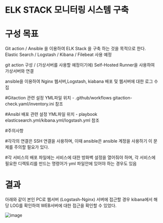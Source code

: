 
# ELK STACK 모니터링 시스템 구축 

# 구성 목표 

Git action / Ansible 을 이용하여 ELK Stack 을 구축 하는 것을 목적으로 한다.
Elastic Search / Logstash / Kibana / Filebeat 사용 예정

git action 구성 / (가상서버를 사용할 예정이기에) Self-Hosted Runner을 사용하여 가상서버와 연결

ansible을 이용하여 Nginx 웹서버,Logstash, kiabana 배포 및 웹서버에 대한 로그 수집

#Gitaction 관련 설정 YML파일 위치 - .github/workflows gitaction-check.yaml/inventory.ini 참조

#Ansibl 배포 관련 설정 YML파일 위치 - playbook elasticsearch.yml/kibana.yml/logstash.yml 참조

#주의사항

#각각의 연결은 SSH 연결을 사용하며, 이때 ansible은 ansible 계정을 사용하기 이 문제를 주의할 필요가 있다.

#각 서비스의 배포 파일에는 서비스에 대한 방화벽 설정을 열어줘야 하며, 각 서비스에 필요한 디렉토리를 만드는 명령어가 yml 파일안에 있어야 하는 경우도 있음


# 결과
아래와 같이 본인 PC로 웹서버 (Logstash-Nginx) 서버에 접근할 경우 kibana에서 해당 LOG를 확인하여 WEB서버에 대한 접근을 확인할 수 있었다.


![image](https://github.com/user-attachments/assets/8e7fb332-6924-4714-a349-3c2c36d0a625)
